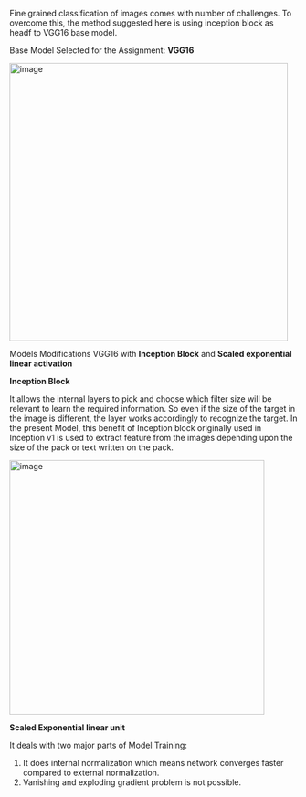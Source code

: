 Fine grained classification of images comes with number of challenges. To overcome this, the method suggested here is using inception block as headf to VGG16 base model.


Base Model Selected for the Assignment: **VGG16**

<img width="487" alt="image" src="https://user-images.githubusercontent.com/119483443/204999716-1d98550a-d0f1-447d-9aa6-33e1c49a17c3.png">


Models Modifications
VGG16 with **Inception Block** and **Scaled exponential linear activation**

**Inception Block**

It allows the internal layers to pick and choose which filter size will be relevant to learn the required information. So even if the size of the target in the image is different, the layer works accordingly to recognize the target. In the present Model, this benefit of Inception block originally used in Inception v1 is used to extract feature from the images depending upon the size of the pack or text written on the pack.

<img width="446" alt="image" src="https://user-images.githubusercontent.com/119483443/204999209-6887609a-a3cc-44a5-bcf1-0d14aa49f2a1.png">


**Scaled Exponential linear unit**

It deals with two major parts of Model Training:
1.	It does internal normalization which means network converges faster compared to external normalization.
2.	Vanishing and exploding gradient problem is not possible.
